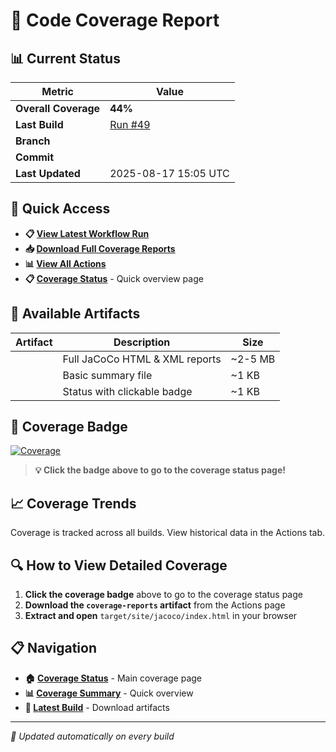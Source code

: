 # 🎯 Code Coverage Report

## 📊 Current Status

| Metric | Value |
|--------|-------|
| **Overall Coverage** | **44%** |
| **Last Build** | [Run #49](https://github.com/Gqlex/gqlex-path-selection-java/actions/runs/17022509837) |
| **Branch** |  |
| **Commit** | [](https://github.com/Gqlex/gqlex-path-selection-java/commit/c2016b92912c83986eb56c0066fce573b34c435b) |
| **Last Updated** | 2025-08-17 15:05 UTC |

## 🔗 Quick Access

- **📋 [View Latest Workflow Run](https://github.com/Gqlex/gqlex-path-selection-java/actions/runs/17022509837)**
- **📥 [Download Full Coverage Reports](https://github.com/Gqlex/gqlex-path-selection-java/actions/runs/17022509837)**
- **📊 [View All Actions](https://github.com/Gqlex/gqlex-path-selection-java/actions)**
- **📋 [Coverage Status](https://github.com/Gqlex/gqlex-path-selection-java/blob/main/docs/COVERAGE_STATUS.md)** - Quick overview page

## 📁 Available Artifacts

| Artifact | Description | Size |
|----------|-------------|------|
|  | Full JaCoCo HTML & XML reports | ~2-5 MB |
|  | Basic summary file | ~1 KB |
|  | Status with clickable badge | ~1 KB |

## 🎨 Coverage Badge

[![Coverage](https://img.shields.io/badge/coverage-44%-brightgreen?style=flat&logo=java)](https://github.com/Gqlex/gqlex-path-selection-java/blob/main/docs/COVERAGE_STATUS.md)

> **💡 Click the badge above to go to the coverage status page!**

## 📈 Coverage Trends

Coverage is tracked across all builds. View historical data in the Actions tab.

## 🔍 How to View Detailed Coverage

1. **Click the coverage badge** above to go to the coverage status page
2. **Download the `coverage-reports` artifact** from the Actions page
3. **Extract and open** `target/site/jacoco/index.html` in your browser

## 📋 Navigation

- **🏠 [Coverage Status](https://github.com/Gqlex/gqlex-path-selection-java/blob/main/docs/COVERAGE_STATUS.md)** - Main coverage page
- **📊 [Coverage Summary](https://github.com/Gqlex/gqlex-path-selection-java/blob/main/docs/COVERAGE_SUMMARY.md)** - Quick overview
- **🚀 [Latest Build](https://github.com/Gqlex/gqlex-path-selection-java/actions/runs/17022509837)** - Download artifacts

---
*🔄 Updated automatically on every build*
